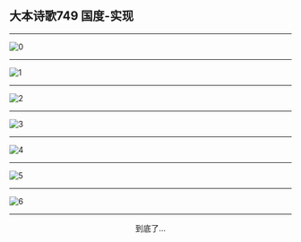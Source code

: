 
## 大本诗歌749 国度-实现
        
<div id="aplayer0"></div>

<div id="aplayer1"></div>

<div id="aplayer2"></div>

---

<img alt="0" data-original="https://cdn.jsdelivr.net/gh/k34869/shi/data/d0748/0">

---

<img alt="1" data-original="https://cdn.jsdelivr.net/gh/k34869/shi/data/d0748/1">

---

<img alt="2" data-original="https://cdn.jsdelivr.net/gh/k34869/shi/data/d0748/2">

---

<img alt="3" data-original="https://cdn.jsdelivr.net/gh/k34869/shi/data/d0748/3">

---

<img alt="4" data-original="https://cdn.jsdelivr.net/gh/k34869/shi/data/d0748/4">

---

<img alt="5" data-original="https://cdn.jsdelivr.net/gh/k34869/shi/data/d0748/5">

---

<img alt="6" data-original="https://cdn.jsdelivr.net/gh/k34869/shi/data/d0748/6">

---

<p style="text-align: center">到底了...</p>

<script src="/js/dist-view.js"></script>

<script>
MAIN.id = 'd0748';
        
const ap0 = new APlayer({
    container: document.getElementById('aplayer0'),
    volume: 1,
    loop: 'none',
    preload: 'none',
    audio: [{
        name: '大本诗歌749.mp3',
        artist: '大本诗歌',
        url: 'https://res.wx.qq.com/voice/getvoice?mediaid=MzI0NTk3MDM5M18yMjQ3NDk4MzAw',
        cover: '/favicon'
    }]
});
const ap1 = new APlayer({
    container: document.getElementById('aplayer1'),
    volume: 1,
    loop: 'none',
    preload: 'none',
    audio: [{
        name: '大本诗歌749第一节领唱.mp3',
        artist: '大本诗歌',
        url: 'https://res.wx.qq.com/voice/getvoice?mediaid=MzI0NTk3MDM5M18yMjQ3NDk4MzAx',
        cover: '/favicon'
    }]
});
const ap2 = new APlayer({
    container: document.getElementById('aplayer2'),
    volume: 1,
    loop: 'none',
    preload: 'none',
    audio: [{
        name: '大本诗歌749教唱版.mp3',
        artist: '大本诗歌',
        url: 'https://res.wx.qq.com/voice/getvoice?mediaid=MzI0NTk3MDM5M18yMjQ3NDk4MzAy',
        cover: '/favicon'
    }]
});
</script>
